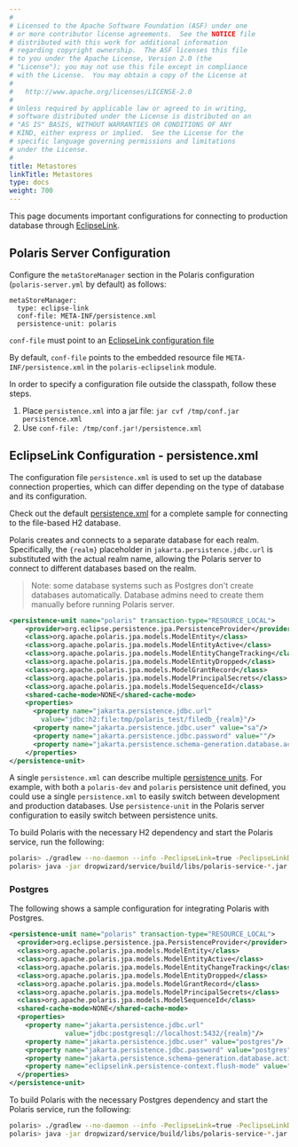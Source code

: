 ```yaml
---
#
# Licensed to the Apache Software Foundation (ASF) under one
# or more contributor license agreements.  See the NOTICE file
# distributed with this work for additional information
# regarding copyright ownership.  The ASF licenses this file
# to you under the Apache License, Version 2.0 (the
# "License"); you may not use this file except in compliance
# with the License.  You may obtain a copy of the License at
#
#   http://www.apache.org/licenses/LICENSE-2.0
#
# Unless required by applicable law or agreed to in writing,
# software distributed under the License is distributed on an
# "AS IS" BASIS, WITHOUT WARRANTIES OR CONDITIONS OF ANY
# KIND, either express or implied.  See the License for the
# specific language governing permissions and limitations
# under the License.
#
title: Metastores
linkTitle: Metastores
type: docs
weight: 700
---
```


This page documents important configurations for connecting to production database through [EclipseLink](https://eclipse.dev/eclipselink/).

## Polaris Server Configuration
Configure the `metaStoreManager` section in the Polaris configuration (`polaris-server.yml` by default) as follows:
```
metaStoreManager:
  type: eclipse-link
  conf-file: META-INF/persistence.xml
  persistence-unit: polaris
```

`conf-file` must point to an [EclipseLink configuration file](https://eclipse.dev/eclipselink/documentation/2.5/solutions/testingjpa002.htm)

By default, `conf-file` points to the embedded resource file `META-INF/persistence.xml` in the `polaris-eclipselink` module.

In order to specify a configuration file outside the classpath, follow these steps.
1) Place `persistence.xml` into a jar file: `jar cvf /tmp/conf.jar persistence.xml`
2) Use `conf-file: /tmp/conf.jar!/persistence.xml`

## EclipseLink Configuration - persistence.xml
The configuration file `persistence.xml` is used to set up the database connection properties, which can differ depending on the type of database and its configuration.

Check out the default [persistence.xml](https://github.com/apache/polaris/blob/main/extension/persistence/eclipselink/src/main/resources/META-INF/persistence.xml) for a complete sample for connecting to the file-based H2 database. 

Polaris creates and connects to a separate database for each realm. Specifically, the `{realm}` placeholder in `jakarta.persistence.jdbc.url` is substituted with the actual realm name, allowing the Polaris server to connect to different databases based on the realm.

> Note: some database systems such as Postgres don't create databases automatically. Database admins need to create them manually before running Polaris server.
```xml
<persistence-unit name="polaris" transaction-type="RESOURCE_LOCAL">
    <provider>org.eclipse.persistence.jpa.PersistenceProvider</provider>
    <class>org.apache.polaris.jpa.models.ModelEntity</class>
    <class>org.apache.polaris.jpa.models.ModelEntityActive</class>
    <class>org.apache.polaris.jpa.models.ModelEntityChangeTracking</class>
    <class>org.apache.polaris.jpa.models.ModelEntityDropped</class>
    <class>org.apache.polaris.jpa.models.ModelGrantRecord</class>
    <class>org.apache.polaris.jpa.models.ModelPrincipalSecrets</class>
    <class>org.apache.polaris.jpa.models.ModelSequenceId</class>
    <shared-cache-mode>NONE</shared-cache-mode>
    <properties>
      <property name="jakarta.persistence.jdbc.url"
        value="jdbc:h2:file:tmp/polaris_test/filedb_{realm}"/>
      <property name="jakarta.persistence.jdbc.user" value="sa"/>
      <property name="jakarta.persistence.jdbc.password" value=""/>
      <property name="jakarta.persistence.schema-generation.database.action" value="create"/>
    </properties>
</persistence-unit>
```

A single `persistence.xml` can describe multiple [persistence units](https://eclipse.dev/eclipselink/documentation/2.6/concepts/app_dev001.htm). For example, with both a `polaris-dev` and `polaris` persistence unit defined, you could use a single `persistence.xml` to easily switch between development and production databases. Use `persistence-unit` in the Polaris server configuration to easily switch between persistence units.

To build Polaris with the necessary H2 dependency and start the Polaris service, run the following:
```bash
polaris> ./gradlew --no-daemon --info -PeclipseLink=true -PeclipseLinkDeps=com.h2database:h2:2.3.232 clean shadowJar
polaris> java -jar dropwizard/service/build/libs/polaris-service-*.jar server ./polaris-server.yml
```

### Postgres

The following shows a sample configuration for integrating Polaris with Postgres.

```xml
<persistence-unit name="polaris" transaction-type="RESOURCE_LOCAL">
  <provider>org.eclipse.persistence.jpa.PersistenceProvider</provider>
  <class>org.apache.polaris.jpa.models.ModelEntity</class>
  <class>org.apache.polaris.jpa.models.ModelEntityActive</class>
  <class>org.apache.polaris.jpa.models.ModelEntityChangeTracking</class>
  <class>org.apache.polaris.jpa.models.ModelEntityDropped</class>
  <class>org.apache.polaris.jpa.models.ModelGrantRecord</class>
  <class>org.apache.polaris.jpa.models.ModelPrincipalSecrets</class>
  <class>org.apache.polaris.jpa.models.ModelSequenceId</class>
  <shared-cache-mode>NONE</shared-cache-mode>
  <properties>
    <property name="jakarta.persistence.jdbc.url"
              value="jdbc:postgresql://localhost:5432/{realm}"/>
    <property name="jakarta.persistence.jdbc.user" value="postgres"/>
    <property name="jakarta.persistence.jdbc.password" value="postgres"/>
    <property name="jakarta.persistence.schema-generation.database.action" value="create"/>
    <property name="eclipselink.persistence-context.flush-mode" value="auto"/>
  </properties>
</persistence-unit>
```

To build Polaris with the necessary Postgres dependency and start the Polaris service, run the following:
```bash
polaris> ./gradlew --no-daemon --info -PeclipseLink=true -PeclipseLinkDeps=org.postgresql:postgresql:42.7.4 clean shadowJar
polaris> java -jar dropwizard/service/build/libs/polaris-service-*.jar server ./polaris-server.yml
```